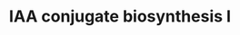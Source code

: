---
authors:
- Anwesha
- Susan
- Eweitz
description: Developed by Gramene.org  Source:[http://plantreactome.gramene.org/ Plant
  Reactome].
last-edited: 2021-05-26
organisms:
- Oryza sativa
redirect_from:
- /index.php/Pathway:WP2951
- /instance/WP2951
schema-jsonld:
- '@context': https://schema.org/
  '@id': https://wikipathways.github.io/pathways/WP2951.html
  '@type': Dataset
  creator:
    '@type': Organization
    name: WikiPathways
  description: Developed by Gramene.org  Source:[http://plantreactome.gramene.org/
    Plant Reactome].
  keywords:
  - ''
  - UDP-galactose
  - indole-3-acetyl-beta-1-D-glucose
  - indole-3-acetate
  - Ins
  - UDP
  - UDP-Glc
  - UDP-L-arabinose
  - L-arabinoside
  - D-galactoside
  - indole-3-yl-acetyl-myo-inositol
  - beta-D-glucose
  - beta-glucosyltransferase
  - 5-O-(indol-3-ylacetyl-myo-inositol)
  license: CC0
  name: IAA conjugate biosynthesis I
seo: CreativeWork
title: IAA conjugate biosynthesis I
wpid: WP2951
---